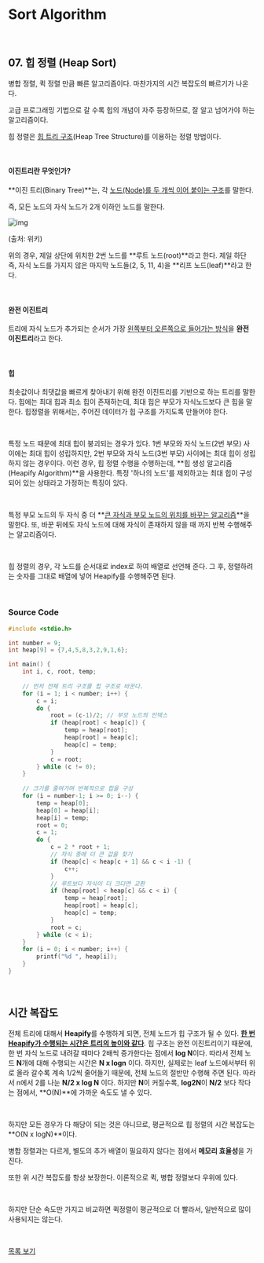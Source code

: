 # Sort Algorithm

<br/>

## 07. 힙 정렬 (Heap Sort)

병합 정렬, 퀵 정렬 만큼 빠른 알고리즘이다. 마찬가지의 시간 복잡도의 빠르기가 나온다.

고급 프로그래밍 기법으로 갈 수록 힙의 개념이 자주 등장하므로, 잘 알고 넘어가야 하는 알고리즘이다.

힙 정렬은 <u>힙 트리 구조</u>(Heap Tree Structure)를 이용하는 정렬 방법이다.

<br/>

#### 이진트리란 무엇인가?

**이진 트리(Binary Tree)**는, 각 <u>노드(Node)를 두 개씩 이어 붙이는 구조</u>를 말한다.

즉, 모든 노드의 자식 노드가 2개 이하인 노드를 말한다.

![img](https://upload.wikimedia.org/wikipedia/commons/thumb/f/f7/Binary_tree.svg/1024px-Binary_tree.svg.png)

(출처: 위키)

위의 경우, 제일 상단에 위치한 2번 노드를 **루트 노드(root)**라고 한다. 제일 하단 즉, 자식 노드를 가지지 않은 마지막 노드들(2, 5, 11, 4)을 **리프 노드(leaf)**라고 한다.

<br/>

#### 완전 이진트리

트리에 자식 노드가 추가되는 순서가 가장 <u>왼쪽부터 오른쪽으로 들어가는 방식</u>을 **완전 이진트리**라고 한다.

<br/>

#### 힙

최솟값이나 최댓값을 빠르게 찾아내기 위해 완전 이진트리를 기반으로 하는 트리를 말한다. 힙에는 최대 힙과 최소 힙이 존재하는데, 최대 힙은 부모가 자식노드보다 큰 힙을 말한다. 힙정렬을 위해서는, 주어진 데이터가 힙 구조를 가지도록 만들어야 한다.

<br/>

특정 노드 때문에 최대 힙이 붕괴되는 경우가 있다. 1번 부모와 자식 노드(2번 부모) 사이에는 최대 힙이 성립하지만, 2번 부모와 자식 노드(3번 부모) 사이에는 최대 힙이 성립하지 않는 경우이다. 이런 경우, 힙 정렬 수행을 수행하는데, **힙 생성 알고리즘(Heapify Algorithm)**을 사용한다. 특정 '하나의 노드'를 제외하고는 최대 힙이 구성되어 있는 상태라고 가정하는 특징이 있다.

<br/>

특정 부모 노드의 두 자식 중 더 **<u>큰 자식과 부모 노드의 위치를 바꾸는 알고리즘</u>**을 말한다. 또, 바꾼 뒤에도 자식 노드에 대해 자식이 존재하지 않을 때 까지 반복 수행해주는 알고리즘이다.

<br/>

힙 정렬의 경우, 각 노드를 순서대로 index로 하여 배열로 선언해 준다. 그 후, 정렬하려는 숫자를 그대로 배열에 넣어 Heapify를 수행해주면 된다.

<br/>

### Source Code

```c
#include <stdio.h>

int number = 9;
int heap[9] = {7,4,5,8,3,2,9,1,6};

int main() {
	int i, c, root, temp;
	
	// 먼저 전체 트리 구조를 힙 구조로 바꾼다. 
	for (i = 1; i < number; i++) {
		c = i;
		do {
			root = (c-1)/2; // 부모 노드의 인덱스 
			if (heap[root] < heap[c]) {
				temp = heap[root];
				heap[root] = heap[c];
				heap[c] = temp;
			}
			c = root;
		} while (c != 0);
	}
	
	// 크기를 줄여가며 반복적으로 힙을 구성
	for (i = number-1; i >= 0; i--) {
		temp = heap[0];
		heap[0] = heap[i];
		heap[i] = temp;
		root = 0;
		c = 1;
		do {
			c = 2 * root + 1;
			// 자식 중에 더 큰 값을 찾기
			if (heap[c] < heap[c + 1] && c < i -1) {
				c++;
			} 
			// 루트보다 자식이 더 크다면 교환
			if (heap[root] < heap[c] && c < i) {
				temp = heap[root];
				heap[root] = heap[c];
				heap[c] = temp;
			}
			root = c;
		} while (c < i);
	}
	for (i = 0; i < number; i++) {
		printf("%d ", heap[i]);
	}
}
```

<br/>

## 시간 복잡도

전체 트리에 대해서 **Heapify**를 수행하게 되면, 전체 노드가 힙 구조가 될 수 있다. <u>**한 번 Heapify가 수행되는 시간은 트리의 높이와 같다**</u>. 힙 구조는 완전 이진트리이기 때문에, 한 번 자식 노드로 내려갈 때마다 2배씩 증가한다는 점에서 **log N**이다. 따라서 전체 노드 **N**개에 대해 수행되는 시간은 **N x logn** 이다. 하지만, 실제로는 leaf 노드에서부터 위로 올라 갈수록 계속 1/2씩 줄어들기 때문에, 전체 노드의 절반만 수행해 주면 된다. 따라서 n에서 2를 나눈 **N/2 x log N** 이다. 하지만 **N**이 커질수록, **log2N**이  **N/2** 보다 작다는 점에서, **O(N)**에 가까운 속도도 낼 수 있다.

<br/>

하지만 모든 경우가 다 해당이 되는 것은 아니므로, 평균적으로 힙 정렬의 시간 복잡도는 **O(N x logN)**이다.

병합 정렬과는 다르게, 별도의 추가 배열이 필요하지 않다는 점에서 **메모리 효율성**을 가진다. 

또한 위 시간 복잡도를 항상 보장한다. 이론적으로 퀵, 병합 정렬보다 우위에 있다.

<br/>

하지만 단순 속도만 가지고 비교하면 퀵정렬이 평균적으로 더 빨라서, 일반적으로 많이 사용되지는 않는다.

<br/>

[목록 보기](../README.md)